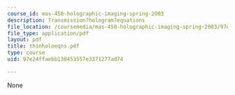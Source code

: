 ```yaml
---
course_id: mas-450-holographic-imaging-spring-2003
description: Transmission?hologram?equations
file_location: /coursemedia/mas-450-holographic-imaging-spring-2003/97e24ffaebb130453557e3371277ad74_thinholoeqns.pdf
file_type: application/pdf
layout: pdf
title: thinholoeqns.pdf
type: course
uid: 97e24ffaebb130453557e3371277ad74

---
```

None